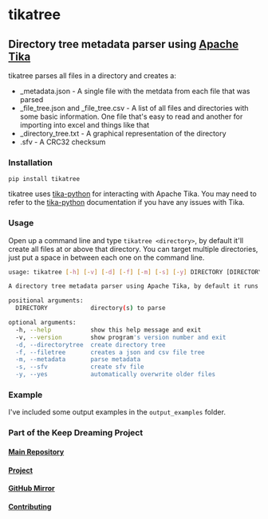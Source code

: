 # tikatree

## Directory tree metadata parser using [Apache Tika](http://tika.apache.org/)

tikatree parses all files in a directory and creates a:

- _metadata.json - A single file with the metdata from each file that was parsed
- _file_tree.json and _file_tree.csv - A list of all files and directories with some basic information. One file that's easy to read and another for importing into excel and things like that
- _directory_tree.txt - A graphical representation of the directory
- .sfv - A CRC32 checksum

### Installation

`pip install tikatree`

tikatree uses [tika-python](https://github.com/chrismattmann/tika-python) for interacting with Apache Tika. You may need to refer to the [tika-python](https://github.com/chrismattmann/tika-python) documentation if you have any issues with Tika.

### Usage

Open up a command line and type `tikatree <directory>`, by default it'll create all files at or above that directory. You can target multiple directories, just put a space in between each one on the command line.

```bash
usage: tikatree [-h] [-v] [-d] [-f] [-m] [-s] [-y] DIRECTORY [DIRECTORY ...]

A directory tree metadata parser using Apache Tika, by default it runs arguments: -d, -f, -m, -s

positional arguments:
  DIRECTORY            directory(s) to parse

optional arguments:
  -h, --help           show this help message and exit
  -v, --version        show program's version number and exit
  -d, --directorytree  create directory tree
  -f, --filetree       creates a json and csv file tree
  -m, --metadata       parse metadata
  -s, --sfv            create sfv file
  -y, --yes            automatically overwrite older files
```

### Example

I've included some output examples in the `output_examples` folder.

### Part of the Keep Dreaming Project

#### [Main Repository](https://phabricator.kairohm.dev/diffusion/49/)

#### [Project](https://phabricator.kairohm.dev/project/view/51/)

#### [GitHub Mirror](https://github.com/kairohm/tikatree)

#### [Contributing](https://bookstack.kairohm.dev/books/keep-dreaming-project/page/contributing-to-the-keep-dreaming-project)
